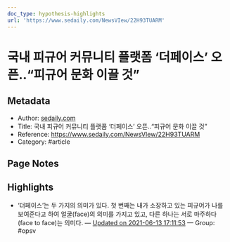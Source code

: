 ```yaml
---
doc_type: hypothesis-highlights
url: 'https://www.sedaily.com/NewsVIew/22H93TUARM'
---
```


# 국내 피규어 커뮤니티 플랫폼 ‘더페이스’ 오픈..“피규어 문화 이끌 것”

## Metadata
- Author: [sedaily.com]()
- Title: 국내 피규어 커뮤니티 플랫폼 ‘더페이스’ 오픈..“피규어 문화 이끌 것”
- Reference: https://www.sedaily.com/NewsVIew/22H93TUARM
- Category: #article

## Page Notes
## Highlights
- ‘더페이스’는 두 가지의 의미가 있다. 첫 번째는 내가 소장하고 있는 피규어가 나를 보여준다고 하여 얼굴(face)의 의미를 가지고 있고, 다른 하나는 서로 마주하다(face to face)는 의미다. — [Updated on 2021-06-13 17:11:53](https://hyp.is/A0gq3swfEeudKXdLYsKADQ/www.sedaily.com/NewsVIew/22H93TUARM) — Group: #opsv



